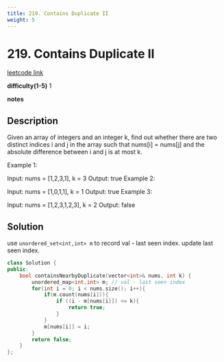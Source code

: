```yaml
---
title: 219. Contains Duplicate II
weight: 5
---
```

# 219. Contains Duplicate II
[leetcode link](https://leetcode.com/problems/contains-duplicate-ii/)

**difficulty(1-5)** 
1

**notes**   


## Description
Given an array of integers and an integer k, find out whether there are two distinct indices i and j in the array such that nums[i] = nums[j] and the absolute difference between i and j is at most k.

Example 1:

Input: nums = [1,2,3,1], k = 3
Output: true
Example 2:

Input: nums = [1,0,1,1], k = 1
Output: true
Example 3:

Input: nums = [1,2,3,1,2,3], k = 2
Output: false

## Solution
use `unordered_set<int,int> m` to record val - last seen index. 
update last seen index.

```c++
class Solution {
public:
    bool containsNearbyDuplicate(vector<int>& nums, int k) {
        unordered_map<int,int> m; // val - last seen index
        for(int i = 0; i < nums.size(); i++){
            if(m.count(nums[i])){
                if ((i - m[nums[i]]) <= k){
                    return true;
                }
            }
            m[nums[i]] = i;
        }
        return false;
    }
};
```



